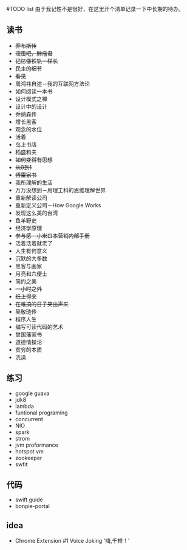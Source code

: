 #TODO list
由于我记性不是很好，在这里开个清单记录一下中长期的待办。
## 读书
- ~~乔布斯传~~ 
- ~~滚蛋吧，肿瘤君~~ 
- ~~记忆像铁轨一样长~~ 
- ~~民主的细节~~ 
- ~~看见~~ 
- 周鸿祎自述－我的互联网方法论 
- 如何阅读一本书 
- 设计模式之禅 
- 设计中的设计 
- 乔纳森传 
- 增长黑客 
- 观念的水位 
- 活着 
- 岛上书店 
- 稻盛和夫 
- ~~如何变得有思想~~ 
- ~~从0到1~~ 
- ~~傅雷家书~~ 
- 我所理解的生活 
- 万万没想到－用理工科的思维理解世界 
- 重新解读公司 
- 重新定义公司－How Google Works 
- 发现这么美的台湾 
- 鱼羊野史 
- 经济学原理 
- ~~参与感－小米口本营销内部手册~~ 
- 活着活着就老了 
- 人生有何意义 
- 沉默的大多数 
- 黑客与画家 
- 月亮和六便士 
- 简约之美 
- ~~一小时之外~~ 
- ~~纸上得来~~ 
- ~~在难搞的日子笑出声来~~ 
- 吴敬琏传 
- 程序人生 
- 编写可读代码的艺术 
- 曾国藩家书 
- 道德情操论 
- 贫穷的本质 
- 洗澡 


## 练习
- google guava 
- jdk8 
- lambda 
- funtional programing 
- concurrent 
- NIO 
- spark 
- strom 
- jvm proformance 
- hotspot vm 
- zookeeper 
- swfit 

## 代码
- swift guide 
- bonpie-portal 

## idea
- Chrome Extension #1 Voice Joking '嗨,千橙！' 
